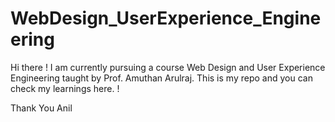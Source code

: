 # WebDesign_UserExperience_Engineering
Hi there !
I am currently pursuing a course Web Design and User Experience Engineering taught by Prof. Amuthan Arulraj.
This is my repo and you can check my learnings here. !

Thank You
Anil
